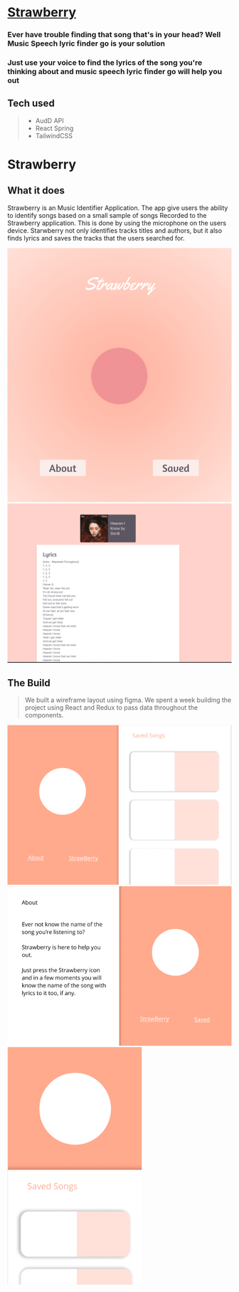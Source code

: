 
# [Strawberry](https://strawberrysound.netlify.app/)

### Ever have trouble finding that song that's in your head? Well Music Speech lyric finder go is your solution

### Just use your voice to find the lyrics of the song you're thinking about and music speech lyric finder go will help you out

## Tech used

> - AudD API
> - React Spring
> - TailwindCSS

# Strawberry

## What it does

   <p> Strawberry is an Music Identifier Application. The app give users the
    ability to identify songs based on a small sample of songs Recorded to  the Strawberry application. This is done by using the microphone on the
    users device. Starwberry not only identifies tracks titles and authors, but it also finds lyrics and saves the tracks that the users searched for.</p>

<img src ="./Images/Final1.png" style="max-width:100%">

<img src ="./Images/lyrics.png" style="max-width:100%">

## The Build

> We built a wireframe layout using figma. We spent a week building the project using React and Redux to pass data throughout the components.

<img src= "./Images/Figma2.png">
<img src= "./Images/FigmaAbout.png">
<img src= "./Images/Figmaphone.png" style="max-width:60%">




